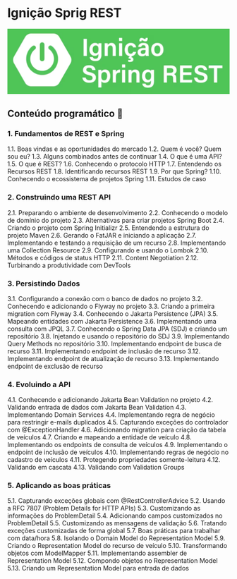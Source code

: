 # Ignição Sprig REST

<p  align="center">
	 <img alt="Proffy" src=".github/spring.png"/>  
</p>

## Conteúdo programático 📖

### 1. Fundamentos de REST e Spring

1.1. Boas vindas e as oportunidades do mercado
1.2. Quem é você? Quem sou eu?
1.3. Alguns combinados antes de continuar
1.4. O que é uma API?
1.5. O que é REST?
1.6. Conhecendo o protocolo HTTP
1.7. Entendendo os Recursos REST
1.8. Identificando recursos REST
1.9. Por que Spring?
1.10. Conhecendo o ecossistema de projetos Spring
1.11. Estudos de caso

### 2. Construindo uma REST API

2.1. Preparando o ambiente de desenvolvimento
2.2. Conhecendo o modelo de domínio do projeto
2.3. Alternativas para criar projetos Spring Boot
2.4. Criando o projeto com Spring Initializr
2.5. Entendendo a estrutura do projeto Maven
2.6. Gerando o FatJAR e iniciando a aplicação
2.7. Implementando e testando a requisição de um recurso
2.8. Implementando uma Collection Resource
2.9. Configurando e usando o Lombok
2.10. Métodos e códigos de status HTTP
2.11. Content Negotiation
2.12. Turbinando a produtividade com DevTools

### 3. Persistindo Dados

3.1. Configurando a conexão com o banco de dados no projeto
3.2. Conhecendo e adicionando o Flyway no projeto
3.3. Criando a primeira migration com Flyway
3.4. Conhecendo o Jakarta Persistence (JPA)
3.5. Mapeando entidades com Jakarta Persistence
3.6. Implementando uma consulta com JPQL
3.7. Conhecendo o Spring Data JPA (SDJ) e criando um repositório
3.8. Injetando e usando o repositório do SDJ
3.9. Implementando Query Methods no repositório
3.10. Implementando endpoint de busca de recurso
3.11. Implementando endpoint de inclusão de recurso
3.12. Implementando endpoint de atualização de recurso
3.13. Implementando endpoint de exclusão de recurso

### 4. Evoluindo a API

4.1. Conhecendo e adicionando Jakarta Bean Validation no projeto
4.2. Validando entrada de dados com Jakarta Bean Validation
4.3. Implementando Domain Services
4.4. Implementando regra de negócio para restringir e-mails duplicados
4.5. Capturando exceções do controlador com @ExceptionHandler
4.6. Adicionando migration para criação da tabela de veículos
4.7. Criando e mapeando a entidade de veículo
4.8. Implementando os endpoints de consulta de veículos
4.9. Implementando o endpoint de inclusão de veículos
4.10. Implementando regras de negócio no cadastro de veículos
4.11. Protegendo propriedades somente-leitura
4.12. Validando em cascata
4.13. Validando com Validation Groups

### 5. Aplicando as boas práticas

5.1. Capturando exceções globais com @RestControllerAdvice
5.2. Usando a RFC 7807 (Problem Details for HTTP APIs)
5.3. Customizando as informações do ProblemDetail
5.4. Adicionando campos customizados no ProblemDetail
5.5. Customizando as mensagens de validação
5.6. Tratando exceções customizadas de forma global
5.7. Boas práticas para trabalhar com data/hora
5.8. Isolando o Domain Model do Representation Model
5.9. Criando o Representation Model do recurso de veículo
5.10. Transformando objetos com ModelMapper
5.11. Implementando assembler de Representation Model
5.12. Compondo objetos no Representation Model
5.13. Criando um Representation Model para entrada de dados
